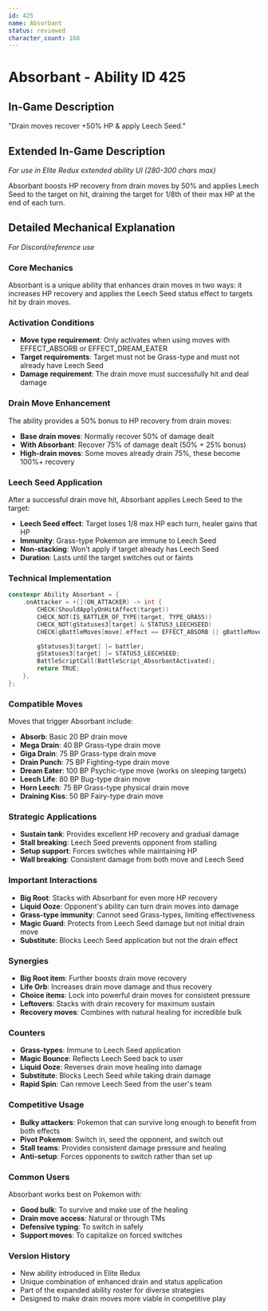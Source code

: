 ```yaml
---
id: 425
name: Absorbant
status: reviewed
character_count: 168
---
```


# Absorbant - Ability ID 425

## In-Game Description
"Drain moves recover +50% HP & apply Leech Seed."

## Extended In-Game Description
*For use in Elite Redux extended ability UI (280-300 chars max)*

Absorbant boosts HP recovery from drain moves by 50% and applies Leech Seed to the target on hit, draining the target for 1/8th of their max HP at the end of each turn.

## Detailed Mechanical Explanation
*For Discord/reference use*

### Core Mechanics
Absorbant is a unique ability that enhances drain moves in two ways: it increases HP recovery and applies the Leech Seed status effect to targets hit by drain moves.

### Activation Conditions
- **Move type requirement**: Only activates when using moves with EFFECT_ABSORB or EFFECT_DREAM_EATER
- **Target requirements**: Target must not be Grass-type and must not already have Leech Seed
- **Damage requirement**: The drain move must successfully hit and deal damage

### Drain Move Enhancement
The ability provides a 50% bonus to HP recovery from drain moves:
- **Base drain moves**: Normally recover 50% of damage dealt
- **With Absorbant**: Recover 75% of damage dealt (50% + 25% bonus)
- **High-drain moves**: Some moves already drain 75%, these become 100%+ recovery

### Leech Seed Application
After a successful drain move hit, Absorbant applies Leech Seed to the target:
- **Leech Seed effect**: Target loses 1/8 max HP each turn, healer gains that HP
- **Immunity**: Grass-type Pokemon are immune to Leech Seed
- **Non-stacking**: Won't apply if target already has Leech Seed
- **Duration**: Lasts until the target switches out or faints

### Technical Implementation
```c
constexpr Ability Absorbant = {
    .onAttacker = +[](ON_ATTACKER) -> int {
        CHECK(ShouldApplyOnHitAffect(target))
        CHECK_NOT(IS_BATTLER_OF_TYPE(target, TYPE_GRASS))
        CHECK_NOT(gStatuses3[target] & STATUS3_LEECHSEED)
        CHECK(gBattleMoves[move].effect == EFFECT_ABSORB || gBattleMoves[move].effect == EFFECT_DREAM_EATER)

        gStatuses3[target] |= battler;
        gStatuses3[target] |= STATUS3_LEECHSEED;
        BattleScriptCall(BattleScript_AbsorbantActivated);
        return TRUE;
    },
};
```

### Compatible Moves
Moves that trigger Absorbant include:
- **Absorb**: Basic 20 BP drain move
- **Mega Drain**: 40 BP Grass-type drain move
- **Giga Drain**: 75 BP Grass-type drain move
- **Drain Punch**: 75 BP Fighting-type drain move
- **Dream Eater**: 100 BP Psychic-type move (works on sleeping targets)
- **Leech Life**: 80 BP Bug-type drain move
- **Horn Leech**: 75 BP Grass-type physical drain move
- **Draining Kiss**: 50 BP Fairy-type drain move

### Strategic Applications
- **Sustain tank**: Provides excellent HP recovery and gradual damage
- **Stall breaking**: Leech Seed prevents opponent from stalling
- **Setup support**: Forces switches while maintaining HP
- **Wall breaking**: Consistent damage from both move and Leech Seed

### Important Interactions
- **Big Root**: Stacks with Absorbant for even more HP recovery
- **Liquid Ooze**: Opponent's ability can turn drain moves into damage
- **Grass-type immunity**: Cannot seed Grass-types, limiting effectiveness
- **Magic Guard**: Protects from Leech Seed damage but not initial drain move
- **Substitute**: Blocks Leech Seed application but not the drain effect

### Synergies
- **Big Root item**: Further boosts drain move recovery
- **Life Orb**: Increases drain move damage and thus recovery
- **Choice items**: Lock into powerful drain moves for consistent pressure
- **Leftovers**: Stacks with drain recovery for maximum sustain
- **Recovery moves**: Combines with natural healing for incredible bulk

### Counters
- **Grass-types**: Immune to Leech Seed application
- **Magic Bounce**: Reflects Leech Seed back to user
- **Liquid Ooze**: Reverses drain move healing into damage
- **Substitute**: Blocks Leech Seed while taking drain damage
- **Rapid Spin**: Can remove Leech Seed from the user's team

### Competitive Usage
- **Bulky attackers**: Pokemon that can survive long enough to benefit from both effects
- **Pivot Pokemon**: Switch in, seed the opponent, and switch out
- **Stall teams**: Provides consistent damage pressure and healing
- **Anti-setup**: Forces opponents to switch rather than set up

### Common Users
Absorbant works best on Pokemon with:
- **Good bulk**: To survive and make use of the healing
- **Drain move access**: Natural or through TMs
- **Defensive typing**: To switch in safely
- **Support moves**: To capitalize on forced switches

### Version History
- New ability introduced in Elite Redux
- Unique combination of enhanced drain and status application
- Part of the expanded ability roster for diverse strategies
- Designed to make drain moves more viable in competitive play